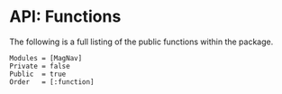 # API: Functions

The following is a full listing of the public functions within the package.

```@autodocs
Modules = [MagNav]
Private = false
Public  = true
Order   = [:function]
```
